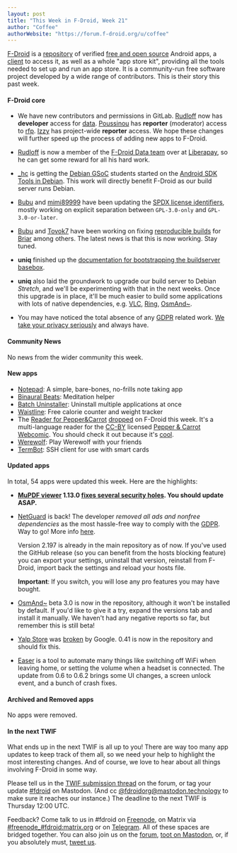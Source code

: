 ```yaml
---
layout: post
title: "This Week in F-Droid, Week 21"
author: "Coffee"
authorWebsite: "https://forum.f-droid.org/u/coffee"
---
```


[F-Droid](https://f-droid.org/) is a [repository](https://f-droid.org/packages/) of verified [free and open source](https://en.wikipedia.org/wiki/Free_and_open-source_software) Android apps, a [client](https://f-droid.org/app/org.fdroid.fdroid) to access it, as well as a whole "app store kit", providing all the tools needed to set up and run an app store. It is a community-run free software project developed by a wide range of contributors. This is their story this past week.

#### F-Droid core

* We have new contributors and permissions in GitLab. [Rudloff](https://forum.f-droid.org/u/rudloff) now has **developer** access for [data](https://gitlab.com/fdroid/fdroiddata). [Poussinou](https://forum.f-droid.org/u/poussinou) has **reporter** (moderator) access to [rfp](https://gitlab.com/fdroid/rfp). [Izzy](https://forum.f-droid.org/u/izzy) has project-wide **reporter** access. We hope these changes will further speed up the process of adding new apps to F-Droid.

* [Rudloff](https://forum.f-droid.org/u/rudloff) is now a member of the [F-Droid Data team](https://liberapay.com/F-Droid-Data) over at [Liberapay](https://liberapay.com/), so he can get some reward for all his hard work.

* [_hc](https://forum.f-droid.org/u/hans) is getting the [Debian GSoC](https://wiki.debian.org/SummerOfCode2018) students started on the [Android SDK Tools in Debian](https://wiki.debian.org/SummerOfCode2018/Projects/AndroidSdkToolsInDebian). This work will directly benefit F-Droid as our build server runs Debian.

* [Bubu](https://forum.f-droid.org/u/Bubu) and [mimi89999](https://forum.f-droid.org/u/mimi89999) have been updating the [SPDX license identifiers](https://spdx.org/licenses/), mostly working on explicit separation between `GPL-3.0-only` and `GPL-3.0-or-later`.

* [Bubu](https://forum.f-droid.org/u/Bubu) and [Tovok7](https://blog.grobox.de/) have been working on fixing [reproducible builds](https://reproducible-builds.org) for [Briar](https://briarproject.org/fdroid.html) among others. The latest news is that this is now working. Stay tuned.

* **uniq** finished up the [documentation for bootstrapping the buildserver basebox](https://staging.f-droid.org/docs/Build_Server_Setup/#creating-the-debian-base-box).

* **uniq** also laid the groundwork to upgrade our build server to Debian _Stretch_, and we'll be experimenting with that in the next weeks. Once this upgrade is in place, it'll be much easier to build some applications with lots of native dependencies, e.g. [VLC](https://f-droid.org/wiki/page/org.videolan.vlc), [Ring](https://f-droid.org/app/cx.ring), [OsmAnd~](https://f-droid.org/app/net.osmand.plus).

* You may have noticed the total absence of any [GDPR](https://en.wikipedia.org/wiki/General_Data_Protection_Regulation) related work. [We take your privacy seriously](https://f-droid.org/about/) and always have.

#### Community News

No news from the wider community this week.

#### New apps

* [Notepad](https://f-droid.org/app/com.farmerbb.notepad): A simple, bare-bones, no-frills note taking app
* [Binaural Beats](https://f-droid.org/app/com.github.axet.binauralbeats): Meditation helper
* [Batch Uninstaller](https://f-droid.org/app/com.saha.batchuninstaller): Uninstall multiple applications at once
* [Waistline](https://f-droid.org/app/com.waist.line): Free calorie counter and weight tracker
* The [Reader for Pepper&Carrot](https://f-droid.org/app/nightlock.peppercarrot) [dropped](https://peppercarrot.com/en/article441/android-e-reader-for-peppercarrot-by-imseaok) on F-Droid this week. It's a multi-language reader for the [CC-BY](https://creativecommons.org/licenses/by/4.0/) licensed [Pepper & Carrot Webcomic](https://peppercarrot.com). You should check it out because it's [cool](https://peppercarrot.com/en/static2/philosophy).
* [Werewolf](https://f-droid.org/app/org.secuso.privacyfriendlycardgameone): Play Werewolf with your friends
* [TermBot](https://f-droid.org/app/org.sufficientlysecure.termbot): SSH client for use with smart cards

#### Updated apps

In total, 54 apps were updated this week. Here are the highlights:

* **[MuPDF viewer](https://f-droid.org/app/com.artifex.mupdf.viewer.app) 1.13.0 [fixes several security holes](https://mupdf.com/news.html). You should update ASAP.**

* [NetGuard](https://f-droid.org/app/eu.faircode.netguard) is back! The developer _removed all ads and nonfree dependencies_ as the most hassle-free way to comply with the [GDPR](https://en.wikipedia.org/wiki/General_Data_Protection_Regulation). Way to go! More info [here](http://forum.xda-developers.com/showpost.php?p=76586346&postcount=6915).

  Version 2.197 is already in the main repository as of now. If you've used the GitHub release (so you can benefit from the hosts blocking feature) you can export your settings, uninstall that version, reinstall from F-Droid, import back the settings and reload your hosts file.

  **Important**: If you switch, you will lose any pro features you may have bought.

* [OsmAnd~](https://f-droid.org/app/net.osmand.plus) beta 3.0 is now in the repository, although it won't be installed by default. If you'd like to give it a try, expand the versions tab and install it manually. We haven't had any negative reports so far, but remember this is still beta!

* [Yalp Store](https://f-droid.org/app/com.github.yeriomin.yalpstore) was [broken](https://forum.f-droid.org/t/yalp-store-not-able-to-get-apps-from-play-store/2906) by Google. 0.41 is now in the repository and should fix this.

* [Easer](https://f-droid.org/app/ryey.easer) is a tool to automate many things like switching off WiFi when leaving home, or setting the volume when a headset is connected. The update from 0.6 to 0.6.2 brings some UI changes, a screen unlock event, and a bunch of crash fixes.

#### Archived and Removed apps

No apps were removed.

#### In the next TWIF

What ends up in the next TWIF is all up to you! There are way too many app updates to keep track of them all, so we need your help to highlight the most interesting changes. And of course, we love to hear about all things involving F-Droid in some way.

Please tell us in the [TWIF submission thread](https://forum.f-droid.org/t/twif-submission-thread) on the forum, or tag your update [#fdroid](https://mastodon.technology/tags/fdroid) on Mastodon. (And cc [@fdroidorg@mastodon.technology](https://mastodon.technology/@fdroidorg) to make sure it reaches our instance.) The deadline to the next TWIF is Thursday 12:00 UTC.

Feedback? Come talk to us in #fdroid on [Freenode](https://freenode.net/), on Matrix via [#freenode_#fdroid:matrix.org](https://matrix.to/#/#freenode_#fdroid:matrix.org) or on [Telegram](https://t.me/joinchat/AlRQekvjWDTuQrCgMYSNVA). All of these spaces are bridged together. You can also join us on the [forum](https://forum.f-droid.org/), [toot on Mastodon](https://mastodon.technology/@fdroidorg), or, if you absolutely must, [tweet us](https://twitter.com/fdroidorg).
